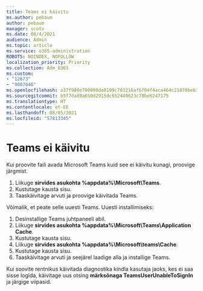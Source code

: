 ```yaml
---
title: Teams ei käivitu
ms.author: pebaum
author: pebaum
manager: scotv
ms.date: 08/4/2021
audience: Admin
ms.topic: article
ms.service: o365-administration
ROBOTS: NOINDEX, NOFOLLOW
localization_priority: Priority
ms.collection: Adm_O365
ms.custom:
- "12673"
- "9007646"
ms.openlocfilehash: a37f980e700090da8199c703216af6f04f4aca464c21870beb3e907dd7b2d491
ms.sourcegitcommit: b5f7da89a650d2915dc652449623c78be6247175
ms.translationtype: HT
ms.contentlocale: et-EE
ms.lasthandoff: 08/05/2021
ms.locfileid: "57813345"
---
```

# <a name="teams-doesnt-launch"></a>Teams ei käivitu

Kui proovite faili avada Microsoft Teams kuid see ei käivitu kunagi, proovige järgmist.

1. Liikuge **sirvides asukohta %appdata%\Microsoft\Teams**.
1. Kustutage kausta sisu.
1. Taaskäivitage arvuti ja proovige käivitada Teams.

Võimalik, et peate selle uuesti Teams. Uuesti installimiseks:

1. Desinstallige Teams juhtpaneeli abil.
1. Liikuge **sirvides asukohta %appdata%\Microsoft\Teams\Application Cache**.
1. Kustutage kausta sisu.
1. Liikuge **sirvides asukohta %appdata%\Microsoft\teams\Cache**.
1. Kustutage kausta sisu.
1. Taaskäivitage arvuti ja seejärel laadige alla ja installige Teams.

Kui soovite rentnikus käivitada diagnostika kindla kasutaja jaoks, kes ei saa sisse logida, käivitage uus otsing **märksõnaga TeamsUserUnableToSignIn** ja järgige viipasid.